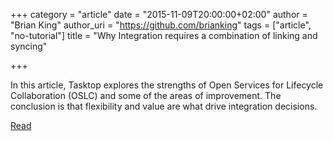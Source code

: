 +++
category = "article"
date = "2015-11-09T20:00:00+02:00"
author = "Brian King"
author_uri = "https://github.com/brianking"
tags = ["article", "no-tutorial"]
title = "Why Integration requires a combination of linking and syncing"

+++

In this article, Tasktop explores the strengths of Open Services for Lifecycle Collaboration (OSLC) and some of the areas of improvement. The conclusion is that flexibility and value are what drive integration decisions.

[Read](http://www.tasktop.com/content/blog-entry/why-integration-requires-combination-linking-and-syncing)
